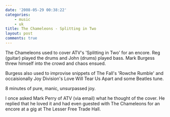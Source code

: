 ```yaml
---
date: '2008-05-29 00:38:22'
categories:
    - music
    - uk
title: The Chameleons - Splitting in Two
layout: post
comments: true
---
```

The Chameleons used to cover ATV's 'Splitting in Two' for an encore. Reg
(guitar) played the drums and John (drums) played bass. Mark Burgess
threw himself into the crowd and chaos ensued.

Burgess also used to improvise snippets of The Fall's 'Rowche Rumble'
and occaisionally Joy Division's Love Will Tear Us Apart and some
Beatles tune.

8 minutes of pure, manic, unsurpassed joy.

I once asked Mark Perry of ATV (via email) what he thought of the cover.
He replied that he loved it and had even guested with The Chameleons for
an encore at a gig at The Lesser Free Trade Hall.
